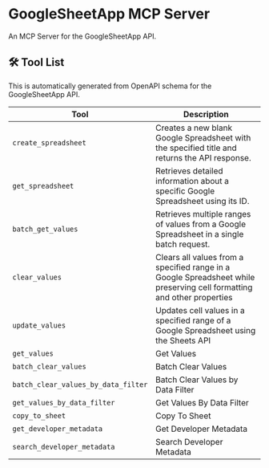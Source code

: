 # GoogleSheetApp MCP Server

An MCP Server for the GoogleSheetApp API.

## 🛠️ Tool List

This is automatically generated from OpenAPI schema for the GoogleSheetApp API.


| Tool | Description |
|------|-------------|
| `create_spreadsheet` | Creates a new blank Google Spreadsheet with the specified title and returns the API response. |
| `get_spreadsheet` | Retrieves detailed information about a specific Google Spreadsheet using its ID. |
| `batch_get_values` | Retrieves multiple ranges of values from a Google Spreadsheet in a single batch request. |
| `clear_values` | Clears all values from a specified range in a Google Spreadsheet while preserving cell formatting and other properties |
| `update_values` | Updates cell values in a specified range of a Google Spreadsheet using the Sheets API |
| `get_values` | Get Values |
| `batch_clear_values` | Batch Clear Values |
| `batch_clear_values_by_data_filter` | Batch Clear Values by Data Filter |
| `get_values_by_data_filter` | Get Values By Data Filter |
| `copy_to_sheet` | Copy To Sheet |
| `get_developer_metadata` | Get Developer Metadata |
| `search_developer_metadata` | Search Developer Metadata |
